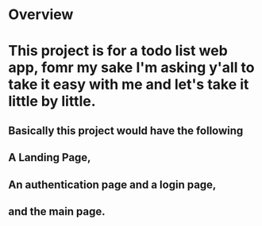 # Overview

# This project is for a todo list web app, fomr my sake I'm asking y'all to take it easy with me and let's take it little by little. 

## Basically this project would have the following
## A Landing Page,
## An authentication page and a login page,
## and the main page.

